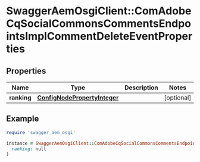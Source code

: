 # SwaggerAemOsgiClient::ComAdobeCqSocialCommonsCommentsEndpointsImplCommentDeleteEventProperties

## Properties

| Name | Type | Description | Notes |
| ---- | ---- | ----------- | ----- |
| **ranking** | [**ConfigNodePropertyInteger**](ConfigNodePropertyInteger.md) |  | [optional] |

## Example

```ruby
require 'swagger_aem_osgi'

instance = SwaggerAemOsgiClient::ComAdobeCqSocialCommonsCommentsEndpointsImplCommentDeleteEventProperties.new(
  ranking: null
)
```

